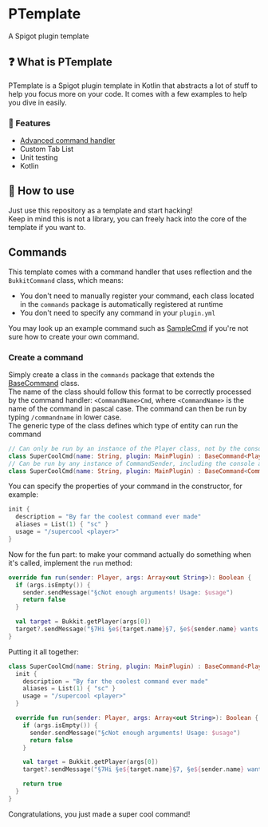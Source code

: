 # PTemplate

A Spigot plugin template

## ❓ What is PTemplate

PTemplate is a Spigot plugin template in Kotlin that abstracts a lot of stuff to help you focus more on your code. It comes with a few examples to help you dive in easily.

### 🧰 Features

- [Advanced command handler](###Commands)
- Custom Tab List
- Unit testing
- Kotlin

## 📝 How to use

Just use this repository as a template and start hacking!\
Keep in mind this is not a library, you can freely hack into the core of the template if you want to.

## Commands

This template comes with a command handler that uses reflection and the `BukkitCommand` class, which means:

- You don't need to manually register your command, each class located in the `commands` package is automatically registered at runtime
- You don't need to specify any command in your `plugin.yml`

You may look up an example command such as [SampleCmd](src/main/kotlin/fr/janotlelapin/ptemplate/commands/SampleCmd.kt) if you're not sure how to create your own command.

### Create a command

Simply create a class in the `commands` package that extends the [BaseCommand](src/main/java/fr/janotlelapin/ptemplate/core/commands/BaseCommand.java) class.\
The name of the class should follow this format to be correctly processed by the command handler: `<CommandName>Cmd`, where `<CommandName>` is the name of the command in pascal case. The command can then be run by typing `/commandname` in lower case.\
The generic type of the class defines which type of entity can run the command

```kotlin
// Can only be run by an instance of the Player class, not by the console
class SuperCoolCmd(name: String, plugin: MainPlugin) : BaseCommand<Player>(name, plugin) {}
// Can be run by any instance of CommandSender, including the console and the Player class
class SuperCoolCmd(name: String, plugin: MainPlugin) : BaseCommand<CommandSender>(name, plugin) {}
```

You can specify the properties of your command in the constructor, for example:

```kotlin
init {
  description = "By far the coolest command ever made"
  aliases = List(1) { "sc" }
  usage = "/supercool <player>"
}
```

Now for the fun part: to make your command actually do something when it's called, implement the `run` method:

```kotlin
override fun run(sender: Player, args: Array<out String>): Boolean {
  if (args.isEmpty()) {
    sender.sendMessage("§cNot enough arguments! Usage: $usage")
    return false
  }

  val target = Bukkit.getPlayer(args[0])
  target?.sendMessage("§7Hi §e${target.name}§7, §e${sender.name} wants to let you know you're the coolest!")
}
```

Putting it all together:

```kotlin
class SuperCoolCmd(name: String, plugin: MainPlugin) : BaseCommand<Player>(name, plugin) {
  init {
    description = "By far the coolest command ever made"
    aliases = List(1) { "sc" }
    usage = "/supercool <player>"
  }

  override fun run(sender: Player, args: Array<out String>): Boolean {
    if (args.isEmpty()) {
      sender.sendMessage("§cNot enough arguments! Usage: $usage")
      return false
    }

    val target = Bukkit.getPlayer(args[0])
    target?.sendMessage("§7Hi §e${target.name}§7, §e${sender.name} wants to let you know you're the coolest!")

    return true
  }
}
```

Congratulations, you just made a super cool command!
